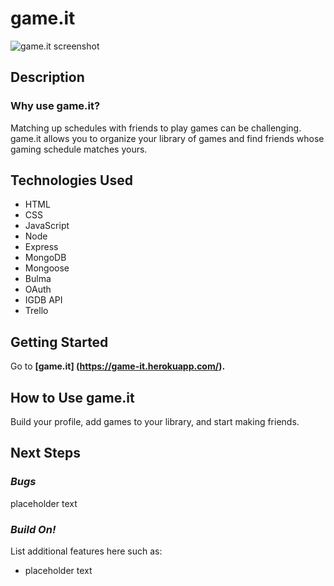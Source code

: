 # game.it

![game.it screenshot](https://i.imgur.com/0QPgqk5.png)

## Description
### Why use game.it?

Matching up schedules with friends to play games can be challenging. game.it allows you to organize your library of games and find friends whose gaming schedule matches yours.

## Technologies Used

- HTML
- CSS
- JavaScript
- Node
- Express
- MongoDB
- Mongoose
- Bulma
- OAuth
- IGDB API
- Trello

## Getting Started

Go to **[game.it] (https://game-it.herokuapp.com/).**

## How to Use game.it

Build your profile, add games to your library, and start making friends.

## Next Steps
### *Bugs*

placeholder text

### *Build On!*

List additional features here such as:

- placeholder text